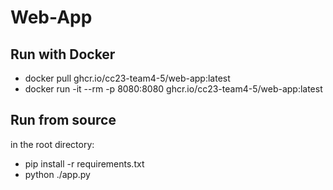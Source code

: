 # Web-App
## Run with Docker
- docker pull ghcr.io/cc23-team4-5/web-app:latest
- docker run -it --rm -p 8080:8080 ghcr.io/cc23-team4-5/web-app:latest


## Run from source
in the root directory:

- pip install -r requirements.txt
- python ./app.py